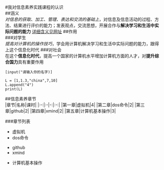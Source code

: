 #我对信息素养实践课程的认识  
##涵义  
*对信息的获取、加工、管理、表达和交流的基础上*，对信息及信息活动的过程、方法、结果进行评价的能力；发表观点，交流思想，开展合作与**解决学习和生活中实际问题的能力**
[详细含义见网址](https://baike.baidu.com/item/%E4%BF%A1%E6%81%AF%E7%B4%A0%E5%85%BB)
##作用  
###对学生   
*提高对计算机的操作技巧*，学会用计算机解决学习和生活中实际问题的能力，跟得上这个信息化时代
###对社会  
在这个**信息化时代**，提高一个国家的计算机水平增加计算机方面的人才，对**提升综合国力**具有重要作用

`[input("请输入你的名字)]`
```
L = [1,1.3,"china",7,10]
L.append("4")
print(L)
```
##信息素养章节  
|章节|名称|课时|
|:-:|:-|-:|:-:|
|第一章|虚拟机|4|
|第二章|dos命令|2|
|第三章|github|2|
|第四章|xmind|2|
|第五章|计算机基本操作|3|


###章节列表
+ 虚拟机
+ dos命令
- github 
- xmind 
* 计算机基本操作
